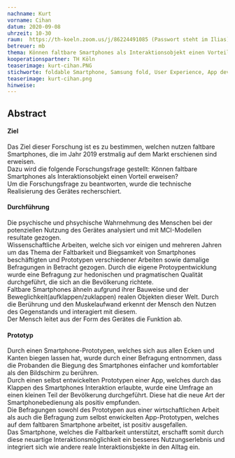 ```yaml
---
nachname: Kurt
vorname: Cihan
datum: 2020-09-08
uhrzeit: 10-30
raum:  https://th-koeln.zoom.us/j/86224491085 (Passwort steht im Ilias)
betreuer: mb
thema: Können faltbare Smartphones als Interaktionsobjekt einen Vorteil erweisen?
kooperationspartner: TH Köln
teaserimage: kurt-cihan.PNG
stichworte: foldable Smartphone, Samsung fold, User Experience, App development
teaserimage: kurt-cihan.png
hinweise:
---
```


## Abstract
#### Ziel
Das Ziel dieser Forschung ist es zu bestimmen, welchen nutzen faltbare Smartphones, die im Jahr 2019 erstmalig auf dem Markt erschienen sind erweisen. <br> 
Dazu wird die folgende Forschungsfrage gestellt: Können faltbare Smartphones als Interaktionsobjekt einen Vorteil erweisen? <br>
Um die Forschungsfrage zu beantworten, wurde die technische Realisierung des Gerätes recherschiert. <br>
#### Durchführung
Die psychische und phsychische Wahrnehmung des Menschen bei der potenziellen Nutzung des Gerätes analysiert und mit MCI-Modellen resultate gezogen. <br>
Wissenschaftliche Arbeiten, welche sich vor einigen und mehreren Jahren um das Thema der Faltbarkeit und Biegsamkeit von Smartphones beschäftigten und Prototypen verschiedener Arbeiten sowie damalige Befragungen in Betracht gezogen.
Durch die eigene Protoypentwicklung wurde eine Befragung zur hedonischen und pragmatischen Qualität durchgeführt, die sich an die Bevölkerung richtete.  <br>
Faltbare Smartphones ähneln aufgrund ihrer Bauweise und der Beweglichkeit(aufklappen/zuklappen) realen Objekten dieser Welt. Durch die Berührung und den Muskelaufwand erkennt der Mensch den Nutzen des Gegenstands und interagiert mit diesem. <br>
Der Mensch leitet aus der Form des Gerätes die Funktion ab. <br>
#### Prototyp
Durch einen Smartphone-Prototypen, welches sich aus allen Ecken und Kanten biegen lassen hat, wurde durch einer Befragung entnommen, dass die Probanden die Biegung des Smartphones einfacher und komfortabler als den Bildschirm zu berühren. <br>
Durch einen selbst entwickelten Prototypen einer App, welches durch das Klappen des Smartphones Interaktion erlaubte, wurde eine Umfrage an einen kleinen Teil der Bevölkerung durchgeführt. Diese hat die neue Art der Smartphonebedienung als positiv empfunden. <br>
Die Befragungen sowohl des Prototypen aus einer wirtschaftlichen Arbeit als auch die Befragung zum selbst enwickelten App-Prototypen, welches auf dem faltbaren Smartphone arbeitet, ist positiv ausgefallen. <br> Das Smartphone, welches die Faltbarkeit unterstützt, erschafft somit durch diese neuartige Interaktionsmöglichkeit ein besseres Nutzungserlebnis und integriert sich wie andere reale Interaktionsbjekte in den Alltag ein.  